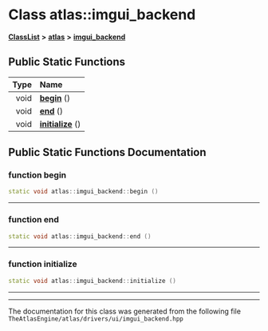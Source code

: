 

# Class atlas::imgui\_backend



[**ClassList**](annotated.md) **>** [**atlas**](namespaceatlas.md) **>** [**imgui\_backend**](classatlas_1_1imgui__backend.md)












































## Public Static Functions

| Type | Name |
| ---: | :--- |
|  void | [**begin**](#function-begin) () <br> |
|  void | [**end**](#function-end) () <br> |
|  void | [**initialize**](#function-initialize) () <br> |


























## Public Static Functions Documentation




### function begin 

```C++
static void atlas::imgui_backend::begin () 
```




<hr>



### function end 

```C++
static void atlas::imgui_backend::end () 
```




<hr>



### function initialize 

```C++
static void atlas::imgui_backend::initialize () 
```




<hr>

------------------------------
The documentation for this class was generated from the following file `TheAtlasEngine/atlas/drivers/ui/imgui_backend.hpp`

